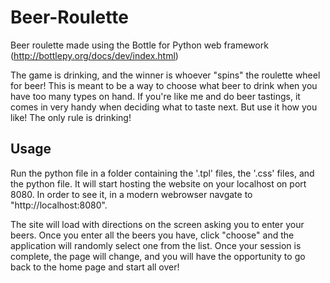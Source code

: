 # Beer-Roulette
Beer roulette made using the Bottle for Python web framework (http://bottlepy.org/docs/dev/index.html)

The game is drinking, and the winner is whoever "spins" the roulette wheel for beer! This is meant to be a way to choose what beer to drink when you have too many types on hand. If you're like me and do beer tastings, it comes in very handy when deciding what to taste next. But use it how you like! The only rule is drinking!

## Usage
Run the python file in a folder containing the '.tpl' files, the '.css' files, and the python file. It will start hosting the website on your localhost on port 8080. In order to see it, in a modern webrowser navgate to "http://localhost:8080". 

The site will load with directions on the screen asking you to enter your beers. Once you enter all the beers you have, click "choose" and the application will randomly select one from the list. Once your session is complete, the page will change, and you will have the opportunity to go back to the home page and start all over!
